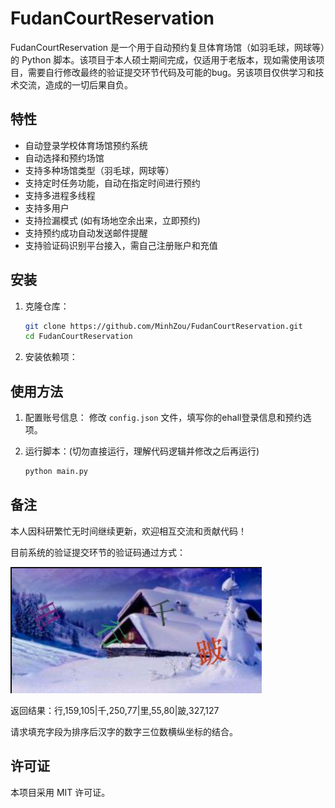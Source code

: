 # FudanCourtReservation

FudanCourtReservation 是一个用于自动预约复旦体育场馆（如羽毛球，网球等）的 Python 脚本。该项目于本人硕士期间完成，仅适用于老版本，现如需使用该项目，需要自行修改最终的验证提交环节代码及可能的bug。另该项目仅供学习和技术交流，造成的一切后果自负。

## 特性

- 自动登录学校体育场馆预约系统
- 自动选择和预约场馆
- 支持多种场馆类型（羽毛球，网球等）
- 支持定时任务功能，自动在指定时间进行预约
- 支持多进程多线程
- 支持多用户
- 支持捡漏模式 (如有场地空余出来，立即预约)
- 支持预约成功自动发送邮件提醒
- 支持验证码识别平台接入，需自己注册账户和充值

## 安装

1. 克隆仓库：
    ```sh
    git clone https://github.com/MinhZou/FudanCourtReservation.git
    cd FudanCourtReservation
    ```

2. 安装依赖项：

## 使用方法

1. 配置账号信息：
    修改 `config.json` 文件，填写你的ehall登录信息和预约选项。

2. 运行脚本：(切勿直接运行，理解代码逻辑并修改之后再运行)
   
    ```sh
    python main.py
    ```

## 备注

本人因科研繁忙无时间继续更新，欢迎相互交流和贡献代码！

目前系统的验证提交环节的验证码通过方式：

![captcha_new](pic/captcha_new.png)

返回结果：行,159,105|千,250,77|里,55,80|跛,327,127

请求填充字段为排序后汉字的数字三位数横纵坐标的结合。

## 许可证

本项目采用 MIT 许可证。

